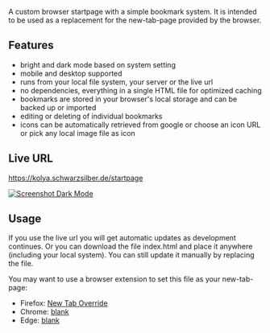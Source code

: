 A custom browser startpage with a simple bookmark system. It is intended to be used as a replacement for the new-tab-page provided by the browser.

 ## Features
  - bright and dark mode based on system setting
  - mobile and desktop supported
  - runs from your local file system, your server or the live url
  - no dependencies, everything in a single HTML file for optimized caching
  - bookmarks are stored in your browser's local storage and can be backed up or imported
  - editing or deleting of individual bookmarks
  - icons can be automatically retrieved from google or choose an icon URL or pick any local image file as icon
## Live URL
https://kolya.schwarzsilber.de/startpage

[![Screenshot Dark Mode](https://i.imgur.com/u2KoXFT.png)](https://kolya.schwarzsilber.de/startpage)

## Usage
If you use the live url you will get automatic updates as development continues.
Or you can download the file index.html and place it anywhere (including your local system). You can still update it manually by replacing the file.

You may want to use a browser extension to set this file as your new-tab-page:

  - Firefox: [New Tab Override](https://addons.mozilla.org/en-US/firefox/addon/new-tab-override/)
  - Chrome: [blank](https://chrome.google.com/webstore/detail/blank/blomfhkjjolopkkglifoclbjmbbambpg)
  - Edge: [blank](https://microsoftedge.microsoft.com/addons/detail/blank/edoamabjjoiebpcmbkenbglenadopben)
